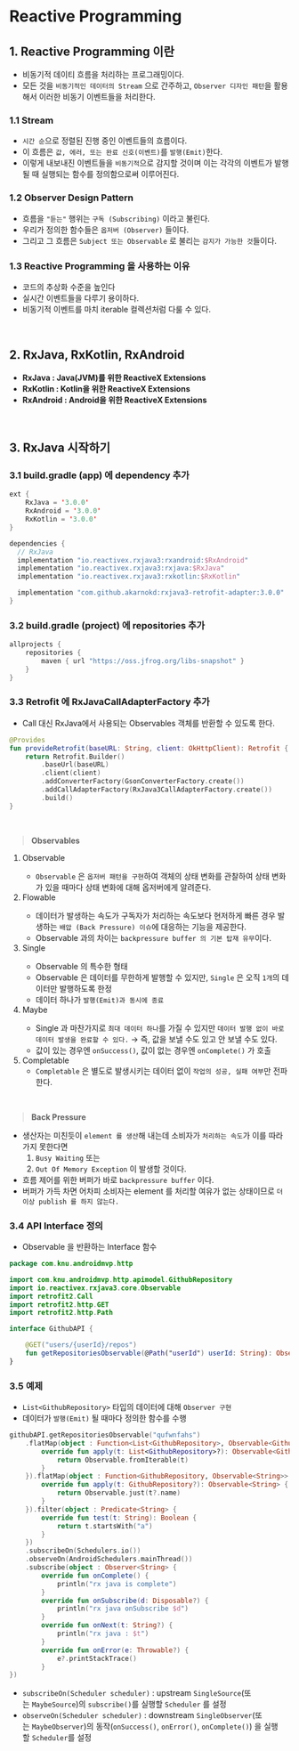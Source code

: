 # Reactive Programming

## 1. Reactive Programming 이란

- 비동기적 데이티 흐름을 처리하는 프로그래밍이다.
- 모든 것을 `비동기적인 데이터의 Stream` 으로 간주하고, `Observer 디자인 패턴`을 활용해서 이러한 비동기 이벤트들을 처리한다.

### 1.1 Stream

- `시간 순`으로 정렬된 진행 중인 이벤트들의 흐름이다.
- 이 흐름은 `값, 에러, 또는 완료 신호(이벤트)`를 `발행(Emit)`한다.
- 이렇게 내보내진 이벤트들을 `비동기적`으로 감지할 것이며 이는 각각의 이벤트가 발행될 때 실행되는 함수를 정의함으로써 이루어진다.

### 1.2 Observer Design Pattern

- 흐름을 `"듣는"` 행위는 `구독 (Subscribing)` 이라고 불린다.
- 우리가 정의한 함수들은 `옵저버 (Observer)` 들이다.
- 그리고 그 흐름은 `Subject 또는 Observable` 로 불리는 `감지가 가능한 것`들이다.

### 1.3 Reactive Programming 을 사용하는 이유

- 코드의 추상화 수준을 높인다
- 실시간 이벤트들을 다루기 용이하다.
- 비동기적 이벤트를 마치 iterable 컬렉션처럼 다룰 수 있다.

</br>

## 2. RxJava, RxKotlin, RxAndroid

- **RxJava : Java(JVM)를 위한 ReactiveX Extensions**
- **RxKotlin : Kotlin을 위한 ReactiveX Extensions**
- **RxAndroid : Android을 위한 ReactiveX Extensions**

</br>

## 3. RxJava 시작하기

### 3.1 build.**gradle (app) 에 dependency 추가**

```kotlin
ext {
    RxJava = '3.0.0'
    RxAndroid = '3.0.0'
    RxKotlin = '3.0.0'
}

dependencies {
  // RxJava
  implementation "io.reactivex.rxjava3:rxandroid:$RxAndroid"
  implementation "io.reactivex.rxjava3:rxjava:$RxJava"
  implementation "io.reactivex.rxjava3:rxkotlin:$RxKotlin"

  implementation "com.github.akarnokd:rxjava3-retrofit-adapter:3.0.0"
}
```

### 3.2 build.gradle (project) 에 repositories 추가

```kotlin
allprojects {
    repositories {
        maven { url "https://oss.jfrog.org/libs-snapshot" }
    }
}
```

### 3.3 Retrofit 에 RxJavaCallAdapterFactory 추가

- Call<T> 대신 RxJava에서 사용되는 Observables 객체를 반환할 수 있도록 한다.

```kotlin
@Provides
fun provideRetrofit(baseURL: String, client: OkHttpClient): Retrofit {
    return Retrofit.Builder()
        .baseUrl(baseURL)
        .client(client)
        .addConverterFactory(GsonConverterFactory.create())
        .addCallAdapterFactory(RxJava3CallAdapterFactory.create())
        .build()
}
```

</br>

> **Observables**

1. Observable<T>
    - `Observable` 은 `옵저버 패턴을 구현`하여 객체의 상태 변화를 관찰하여 상태 변화가 있을 때마다 상태 변화에 대해 옵저버에게 알려준다.
2. Flowable<T>
    - 데이터가 발생하는 속도가 구독자가 처리하는 속도보다 현저하게 빠른 경우 발생하는 `배압 (Back Pressure) 이슈`에 대응하는 기능을 제공한다.
    - Observable 과의 차이는 `backpressure buffer 의 기본 탑재 유무`이다.
3. Single<T>
    - Observable 의 특수한 형태
    - Observable 은 데이터를 무한하게 발행할 수 있지만, `Single` 은 오직 `1개`의 데이터만 발행하도록 한정
    - 데이터 하나가 `발행(Emit)과 동시에 종료`
4. Maybe<T>
    - Single 과 마찬가지로 `최대 데이터 하나`를 가질 수 있지만 `데이터 발행 없이 바로 데이터 발생을 완료할 수 있다.` → 즉, 값을 보낼 수도 있고 안 보낼 수도 있다.
    - 값이 있는 경우엔 `onSuccess()`, 값이 없는 경우엔 `onComplete()` 가 호출
5. Completable
    - `Completable` 은 별도로 발생시키는 데이터 없이 `작업의 성공, 실패 여부`만 전파한다.

</br>

> **Back Pressure**

- 생산자는 미친듯이 `element 를 생산`해 내는데 소비자가 `처리하는 속도`가 이를 따라가지 못한다면
    1. `Busy Waiting` 또는
    2. `Out Of Memory Exception` 이 발생할 것이다.
- 흐름 제어를 위한 버퍼가 바로 `backpressure buffer` 이다.
- 버퍼가 가득 차면 어차피 소비자는 element 를 처리할 여유가 없는 상태이므로 `더 이상 publish 를 하지 않는다.`

### 3.4 API Interface 정의

- Observable 을 반환하는 Interface 함수

```kotlin
package com.knu.androidmvp.http

import com.knu.androidmvp.http.apimodel.GithubRepository
import io.reactivex.rxjava3.core.Observable
import retrofit2.Call
import retrofit2.http.GET
import retrofit2.http.Path

interface GithubAPI {

    @GET("users/{userId}/repos")
    fun getRepositoriesObservable(@Path("userId") userId: String): Observable<List<GithubRepository>>
}
```

### 3.5 예제

- `List<GithubRepository>` 타입의 데이터에 대해 `Observer 구현`
- 데이터가 `발행(Emit)` 될 때마다 정의한 함수를 수행

```kotlin
githubAPI.getRepositoriesObservable("qufwnfahs")
    .flatMap(object : Function<List<GithubRepository>, Observable<GithubRepository>> {
        override fun apply(t: List<GithubRepository>?): Observable<GithubRepository> {
            return Observable.fromIterable(t)
        }
    }).flatMap(object : Function<GithubRepository, Observable<String>> {
        override fun apply(t: GithubRepository?): Observable<String> {
            return Observable.just(t?.name)
        }
    }).filter(object : Predicate<String> {
        override fun test(t: String): Boolean {
            return t.startsWith("a")
        }
    })
    .subscribeOn(Schedulers.io())
    .observeOn(AndroidSchedulers.mainThread())
    .subscribe(object : Observer<String> {
        override fun onComplete() {
            println("rx java is complete")
        }
        override fun onSubscribe(d: Disposable?) {
            println("rx java onSubscribe $d")
        }
        override fun onNext(t: String?) {
            println("rx java : $t")
        }
        override fun onError(e: Throwable?) {
            e?.printStackTrace()
        }
})
```

- `subscribeOn(Scheduler scheduler)` : upstream `SingleSource`(또는 `MaybeSource`)의 `subscribe()`를 실행할 `Scheduler` 를 설정
- `observeOn(Scheduler scheduler)` : downstream `SingleObserver`(또는 `MaybeObserver`)의 동작(`onSuccess()`, `onError()`, `onComplete()`) 을 실행할 `Scheduler`를 설정
